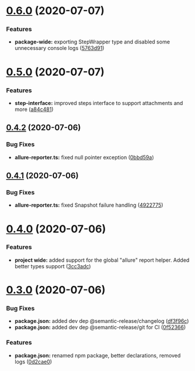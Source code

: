# [0.6.0](https://github.com/ryparker/jest-circus-allure-environment/compare/v0.5.0...v0.6.0) (2020-07-07)


### Features

* **package-wide:** exporting StepWrapper type and disabled some unnecessary console logs ([5763d91](https://github.com/ryparker/jest-circus-allure-environment/commit/5763d910c3e1a2e5c89c6ae085acab31cd21e190))

# [0.5.0](https://github.com/ryparker/jest-circus-allure-environment/compare/v0.4.2...v0.5.0) (2020-07-07)


### Features

* **step-interface:** improved steps interface to support attachments and more ([a84c481](https://github.com/ryparker/jest-circus-allure-environment/commit/a84c4817bbd2bb4f0e428108891bfa7b87bec73e))

## [0.4.2](https://github.com/ryparker/jest-circus-allure-environment/compare/v0.4.1...v0.4.2) (2020-07-06)


### Bug Fixes

* **allure-reporter.ts:** fixed null pointer exception ([0bbd59a](https://github.com/ryparker/jest-circus-allure-environment/commit/0bbd59ae5ca51c0fe44513bfebf62d271fe4a554))

## [0.4.1](https://github.com/ryparker/jest-circus-allure-environment/compare/v0.4.0...v0.4.1) (2020-07-06)


### Bug Fixes

* **allure-reporter.ts:** fixed Snapshot failure handling ([4922775](https://github.com/ryparker/jest-circus-allure-environment/commit/492277591666964d6f60ad13eee021e60eca47ed))

# [0.4.0](https://github.com/ryparker/jest-circus-allure-environment/compare/v0.3.0...v0.4.0) (2020-07-06)


### Features

* **project wide:** added support for the global "allure" report helper. Added better types support ([3cc3adc](https://github.com/ryparker/jest-circus-allure-environment/commit/3cc3adc70364a645b3d1051fa5a9210f68decc06))

# [0.3.0](https://github.com/ryparker/jest-circus-allure-environment/compare/v0.2.0...v0.3.0) (2020-07-06)


### Bug Fixes

* **package.json:** added dev dep @semantic-release/changelog ([df3f96c](https://github.com/ryparker/jest-circus-allure-environment/commit/df3f96c4d3260e65f91d4e969efa4f1b5c25b1b9))
* **package.json:** added dev dep @semantic-release/git for CI ([0f52366](https://github.com/ryparker/jest-circus-allure-environment/commit/0f52366e60f53803e2a2a3aee3d4bb50f6944a92))


### Features

* **package.json:** renamed npm package, better declarations, removed logs ([0d2cae0](https://github.com/ryparker/jest-circus-allure-environment/commit/0d2cae06f9314d414bc3075fbf0d32f8ab05c856))

